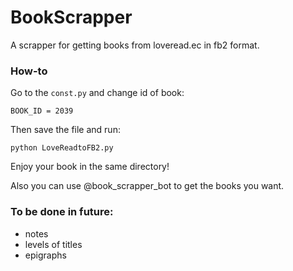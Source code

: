 # BookScrapper
A scrapper for getting books from loveread.ec in fb2 format.

### How-to

Go to the `const.py` and change id of book:
```
BOOK_ID = 2039
```

Then save the file and run:
```
python LoveReadtoFB2.py
```

Enjoy your book in the same directory!

Also you can use @book_scrapper_bot to get the books you want.

### To be done in future:
* notes
* levels of titles
* epigraphs
